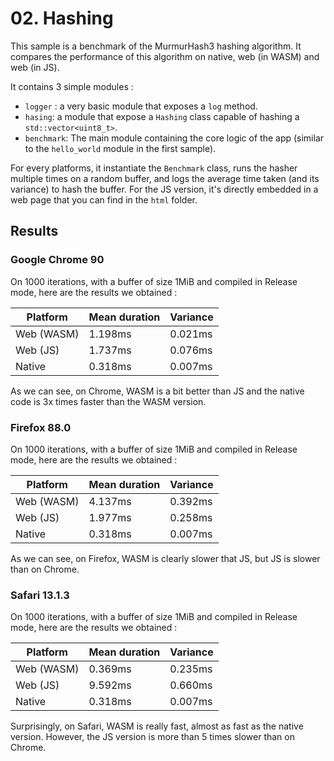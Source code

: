 # 02. Hashing

This sample is a benchmark of the MurmurHash3 hashing algorithm. It compares the performance of this algorithm on native, web (in WASM) and web (in JS).

It contains 3 simple modules :
* `logger` : a very basic module that exposes a `log` method.
* `hasing`: a module that expose a `Hashing` class capable of hashing a `std::vector<uint8_t>`.
* `benchmark`: The main module containing the core logic of the app (similar to the `hello_world` module in the first sample).

For every platforms, it instantiate the `Benchmark` class, runs the hasher multiple times on a random buffer, and logs the average time taken (and its variance) to hash the buffer. For the JS version, it's directly embedded in a web page that you can find in the `html` folder.

## Results

### Google Chrome 90
On 1000 iterations, with a buffer of size 1MiB and compiled in Release mode, here are the results we obtained :

| Platform   | Mean duration | Variance |
|------------|---------------|----------|
| Web (WASM) |       1.198ms |  0.021ms |
| Web (JS)   |       1.737ms |  0.076ms |
| Native     |       0.318ms |  0.007ms |

As we can see, on Chrome, WASM is a bit better than JS and the native code is 3x times faster than the WASM version.

### Firefox 88.0
On 1000 iterations, with a buffer of size 1MiB and compiled in Release mode, here are the results we obtained :

| Platform   | Mean duration | Variance |
|------------|---------------|----------|
| Web (WASM) |       4.137ms |  0.392ms |
| Web (JS)   |       1.977ms |  0.258ms |
| Native     |       0.318ms |  0.007ms |

As we can see, on Firefox, WASM is clearly slower that JS, but JS is slower than on Chrome.

### Safari 13.1.3
On 1000 iterations, with a buffer of size 1MiB and compiled in Release mode, here are the results we obtained :

| Platform   | Mean duration | Variance |
|------------|---------------|----------|
| Web (WASM) |       0.369ms |  0.235ms |
| Web (JS)   |       9.592ms |  0.660ms |
| Native     |       0.318ms |  0.007ms |

Surprisingly, on Safari, WASM is really fast, almost as fast as the native version. However, the JS version is more than 5 times slower than on Chrome.